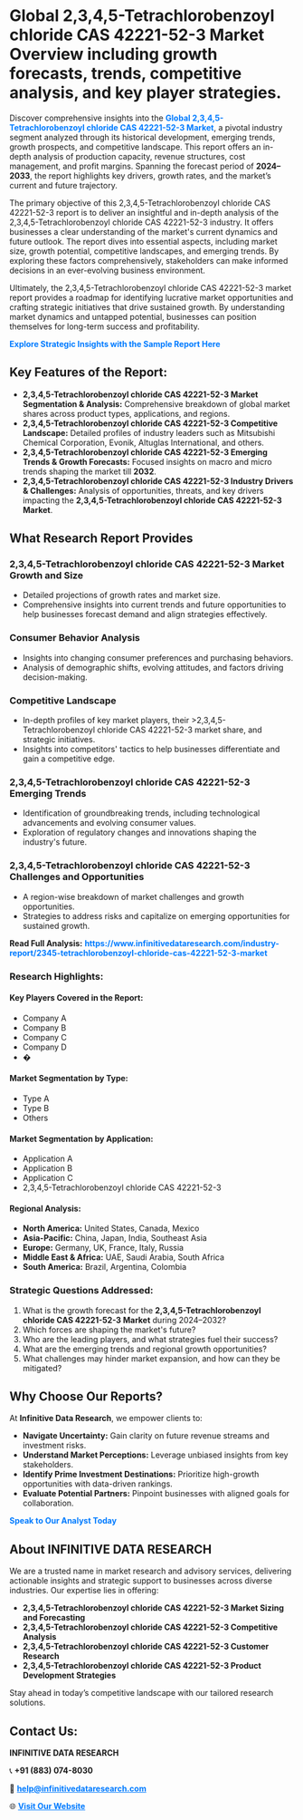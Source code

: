 <h1>Global 2,3,4,5-Tetrachlorobenzoyl chloride CAS 42221-52-3 Market Overview including growth forecasts, trends, competitive analysis, and key player strategies.</h1>
<p>
Discover comprehensive insights into the 
<a href="https://www.infinitivedataresearch.com/industry-report/2345-tetrachlorobenzoyl-chloride-cas-42221-52-3-market" rel="dofollow" style="color: #007BFF; text-decoration: none;"><strong>Global 2,3,4,5-Tetrachlorobenzoyl chloride CAS 42221-52-3 Market</strong></a>, a pivotal industry segment analyzed through its historical development, emerging trends, growth prospects, and competitive landscape. This report offers an in-depth analysis of production capacity, revenue structures, cost management, and profit margins. Spanning the forecast period of <strong>2024–2033</strong>, the report highlights key drivers, growth rates, and the market’s current and future trajectory.
</p>
<p>
The primary objective of this 2,3,4,5-Tetrachlorobenzoyl chloride CAS 42221-52-3 report is to deliver an insightful and in-depth analysis of the 2,3,4,5-Tetrachlorobenzoyl chloride CAS 42221-52-3 industry. It offers businesses a clear understanding of the market's current dynamics and future outlook. The report dives into essential aspects, including market size, growth potential, competitive landscapes, and emerging trends. By exploring these factors comprehensively, stakeholders can make informed decisions in an ever-evolving business environment.
</p>
<p>
Ultimately, the 2,3,4,5-Tetrachlorobenzoyl chloride CAS 42221-52-3 market report provides a roadmap for identifying lucrative market opportunities and crafting strategic initiatives that drive sustained growth. By understanding market dynamics and untapped potential, businesses can position themselves for long-term success and profitability.
</p>
<p>
<a href="https://www.infinitivedataresearch.com/request-sample/reportId=112590" style="color: #007BFF; text-decoration: none;"><strong>Explore Strategic Insights with the Sample Report Here</strong></a>
</p>

<h2>Key Features of the Report:</h2>
<ul>
<li><strong>2,3,4,5-Tetrachlorobenzoyl chloride CAS 42221-52-3 Market Segmentation & Analysis:</strong> Comprehensive breakdown of global market shares across product types, applications, and regions.</li>
<li><strong>2,3,4,5-Tetrachlorobenzoyl chloride CAS 42221-52-3 Competitive Landscape:</strong> Detailed profiles of industry leaders such as Mitsubishi Chemical Corporation, Evonik, Altuglas International, and others.</li>
<li><strong>2,3,4,5-Tetrachlorobenzoyl chloride CAS 42221-52-3 Emerging Trends & Growth Forecasts:</strong> Focused insights on macro and micro trends shaping the market till <strong>2032</strong>.</li>
<li><strong>2,3,4,5-Tetrachlorobenzoyl chloride CAS 42221-52-3 Industry Drivers & Challenges:</strong> Analysis of opportunities, threats, and key drivers impacting the <strong>2,3,4,5-Tetrachlorobenzoyl chloride CAS 42221-52-3 Market</strong>.</li>
</ul>

<h2>What Research Report Provides</h2>
<h3>2,3,4,5-Tetrachlorobenzoyl chloride CAS 42221-52-3 Market Growth and Size</h3>
<ul>
<li>Detailed projections of growth rates and market size.</li>
<li>Comprehensive insights into current trends and future opportunities to help businesses forecast demand and align strategies effectively.</li>
</ul>

<h3>Consumer Behavior Analysis</h3>
<ul>
<li>Insights into changing consumer preferences and purchasing behaviors.</li>
<li>Analysis of demographic shifts, evolving attitudes, and factors driving decision-making.</li>
</ul>

<h3>Competitive Landscape</h3>
<ul>
<li>In-depth profiles of key market players, their >2,3,4,5-Tetrachlorobenzoyl chloride CAS 42221-52-3 market share, and strategic initiatives.</li>
<li>Insights into competitors' tactics to help businesses differentiate and gain a competitive edge.</li>
</ul>

<h3>2,3,4,5-Tetrachlorobenzoyl chloride CAS 42221-52-3 Emerging Trends</h3>
<ul>
<li>Identification of groundbreaking trends, including technological advancements and evolving consumer values.</li>
<li>Exploration of regulatory changes and innovations shaping the industry's future.</li>
</ul>

<h3>2,3,4,5-Tetrachlorobenzoyl chloride CAS 42221-52-3 Challenges and Opportunities</h3>
<ul>
<li>A region-wise breakdown of market challenges and growth opportunities.</li>
<li>Strategies to address risks and capitalize on emerging opportunities for sustained growth.</li>
</ul>
<p><strong>Read Full Analysis:</strong> <a href="https://www.infinitivedataresearch.com/industry-report/2345-tetrachlorobenzoyl-chloride-cas-42221-52-3-market" rel="dofollow" style="color: #007BFF; text-decoration: none;"><strong>https://www.infinitivedataresearch.com/industry-report/2345-tetrachlorobenzoyl-chloride-cas-42221-52-3-market</strong></a></p>
<h3>Research Highlights:</h3>
<h4>Key Players Covered in the Report:</h4>
<ul><li>Company A</li><li>Company B</li><li>Company C</li><li>Company D</li><li>�</li></ul>
<h4>Market Segmentation by Type:</h4>
<ul><li>Type A</li><li>Type B</li><li>Others</li></ul>
<h4>Market Segmentation by Application:</h4>
<ul><li>Application A</li><li>Application B</li><li>Application C</li><li>2,3,4,5-Tetrachlorobenzoyl chloride CAS 42221-52-3</li></ul>

<h4>Regional Analysis:</h4>
<ul>
<li><strong>North America:</strong> United States, Canada, Mexico</li>
<li><strong>Asia-Pacific:</strong> China, Japan, India, Southeast Asia</li>
<li><strong>Europe:</strong> Germany, UK, France, Italy, Russia</li>
<li><strong>Middle East & Africa:</strong> UAE, Saudi Arabia, South Africa</li>
<li><strong>South America:</strong> Brazil, Argentina, Colombia</li>
</ul>

<h3>Strategic Questions Addressed:</h3>
<ol>
<li>What is the growth forecast for the <strong>2,3,4,5-Tetrachlorobenzoyl chloride CAS 42221-52-3 Market</strong> during 2024–2032?</li>
<li>Which forces are shaping the market's future?</li>
<li>Who are the leading players, and what strategies fuel their success?</li>
<li>What are the emerging trends and regional growth opportunities?</li>
<li>What challenges may hinder market expansion, and how can they be mitigated?</li>
</ol>

<h2>Why Choose Our Reports?</h2>
<p>At <strong>Infinitive Data Research</strong>, we empower clients to:</p>
<ul>
<li><strong>Navigate Uncertainty:</strong> Gain clarity on future revenue streams and investment risks.</li>
<li><strong>Understand Market Perceptions:</strong> Leverage unbiased insights from key stakeholders.</li>
<li><strong>Identify Prime Investment Destinations:</strong> Prioritize high-growth opportunities with data-driven rankings.</li>
<li><strong>Evaluate Potential Partners:</strong> Pinpoint businesses with aligned goals for collaboration.</li>
</ul>
<p><a href="https://www.infinitivedataresearch.com/industry-report/2345-tetrachlorobenzoyl-chloride-cas-42221-52-3-market" rel="dofollow" style="color: #007BFF; text-decoration: none;"><strong>Speak to Our Analyst Today</strong></a></p>

<h2>About INFINITIVE DATA RESEARCH</h2>
<p>We are a trusted name in market research and advisory services, delivering actionable insights and strategic support to businesses across diverse industries. Our expertise lies in offering:</p>
<ul>
<li><strong>2,3,4,5-Tetrachlorobenzoyl chloride CAS 42221-52-3 Market Sizing and Forecasting</strong></li>
<li><strong>2,3,4,5-Tetrachlorobenzoyl chloride CAS 42221-52-3 Competitive Analysis</strong></li>
<li><strong>2,3,4,5-Tetrachlorobenzoyl chloride CAS 42221-52-3 Customer Research</strong></li>
<li><strong>2,3,4,5-Tetrachlorobenzoyl chloride CAS 42221-52-3 Product Development Strategies</strong></li>
</ul>
<p>Stay ahead in today’s competitive landscape with our tailored research solutions.</p>

<h2>Contact Us:</h2>
<p><strong>INFINITIVE DATA RESEARCH</strong></p>
<p>📞 <strong>+91 (883) 074-8030</strong></p>
<p>📧 <strong><a href="mailto:help@infinitivedataresearch.com" style="color: #007BFF;">help@infinitivedataresearch.com</a></strong></p>
<p>🌐 <strong><a href="https://www.infinitivedataresearch.com" rel="dofollow" style="color: #007BFF;">Visit Our Website</a></strong></p>